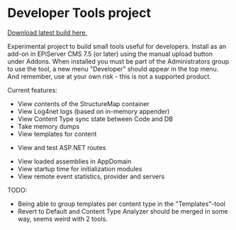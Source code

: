 Developer Tools project
==============

[Download latest build here.](https://github.com/episerver/DeveloperTools/releases)

Experimental project to build small tools useful for developers. Install as an add-on in EPiServer CMS 7.5 (or later) using the manual upload button under Addons. When installed you must be part of the Administrators group to use the tool, a new menu "Developer" should appear in the top menu. And remember, use at your own risk - this is not a supported product.

Current features:

* View contents of the StructureMap container 
* View Log4net logs (based on in-memory appender)
* View Content Type sync state between Code and DB
* Take memory dumps
* View templates for content
- View and test ASP.NET routes
* View loaded assemblies in AppDomain
* View startup time for initialization modules
* View remote event statistics, provider and servers


TODO:
* Being able to group templates per content type in the "Templates"-tool
* Revert to Default and Content Type Analyzer should be merged in some way, seems weird with 2 tools.
